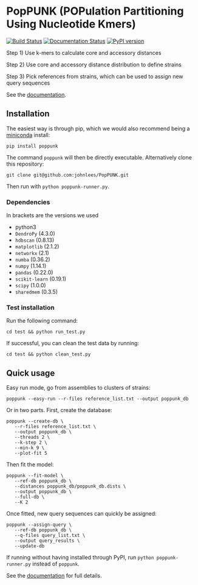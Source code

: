 # PopPUNK (POPulation Partitioning Using Nucleotide Kmers)

[![Build Status](https://travis-ci.org/johnlees/PopPUNK.svg?branch=master)](https://travis-ci.org/johnlees/PopPUNK/)
[![Documentation Status](https://readthedocs.org/projects/poppunk/badge/?version=latest)](https://poppunk.readthedocs.io/)
[![PyPI version](https://badge.fury.io/py/poppunk.svg)](https://badge.fury.io/py/poppunk)

Step 1) Use k-mers to calculate core and accessory distances

Step 2) Use core and accessory distance distribution to define strains

Step 3) Pick references from strains, which can be used to assign new
query sequences

See the [documentation](http://poppunk.readthedocs.io/en/latest/).

## Installation
The easiest way is through pip, which we would also recommend being
a [miniconda](https://conda.io/miniconda.html) install:
```
pip install poppunk
```

The command `poppunk` will then be directly executable. Alternatively
clone this repository:
```
git clone git@github.com:johnlees/PopPUNK.git
```
Then run with `python poppunk-runner.py`.

### Dependencies

In brackets are the versions we used

* python3
* `DendroPy` (4.3.0)
* `hdbscan` (0.8.13)
* `matplotlib` (2.1.2)
* `networkx` (2.1)
* `numba` (0.36.2)
* `numpy` (1.14.1)
* `pandas` (0.22.0)
* `scikit-learn` (0.19.1)
* `scipy` (1.0.0)
* `sharedmem` (0.3.5)

### Test installation
Run the following command:
```
cd test && python run_test.py
```

If successful, you can clean the test data by running:
```
cd test && python clean_test.py
```

## Quick usage
Easy run mode, go from assemblies to clusters of strains:
```
poppunk --easy-run --r-files reference_list.txt --output poppunk_db
```

Or in two parts. First, create the database:
```
poppunk --create-db \
   --r-files reference_list.txt \
   --output poppunk_db \
   --threads 2 \
   --k-step 2 \
   --min-k 9 \
   --plot-fit 5
```

Then fit the model:
```
poppunk --fit-model \
   --ref-db poppunk_db \
   --distances poppunk_db/poppunk_db.dists \
   --output poppunk_db \
   --full-db \
   --K 2
```

Once fitted, new query sequences can quickly be assigned:
```
poppunk --assign-query \
   --ref-db poppunk_db \
   --q-files query_list.txt \
   --output query_results \
   --update-db
```

If running without having installed through PyPI, run `python poppunk-runner.py` instead of `poppunk`.

See the [documentation](http://poppunk.readthedocs.io/en/latest/) for
full details.


